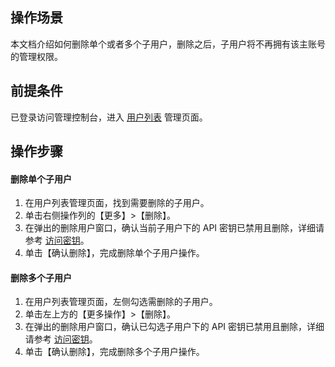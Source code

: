 ## 操作场景
本文档介绍如何删除单个或者多个子用户，删除之后，子用户将不再拥有该主账号的管理权限。
## 前提条件
已登录访问管理控制台，进入 [用户列表](https://console.cloud.tencent.com/cam) 管理页面。
## 操作步骤

#### 删除单个子用户
1. 在用户列表管理页面，找到需要删除的子用户。
2. 单击右侧操作列的【更多】>【删除】。
3. 在弹出的删除用户窗口，确认当前子用户下的 API 密钥已禁用且删除，详细请参考 [访问密钥](https://intl.cloud.tencent.com/document/product/598/32675)。
4. 单击【确认删除】，完成删除单个子用户操作。

#### 删除多个子用户
1. 在用户列表管理页面，左侧勾选需删除的子用户。
2. 单击左上方的【更多操作】>【删除】。
3. 在弹出的删除用户窗口，确认已勾选子用户下的 API 密钥已禁用且删除，详细请参考 [访问密钥](https://intl.cloud.tencent.com/document/product/598/32675)。
4. 单击【确认删除】，完成删除多个子用户操作。
